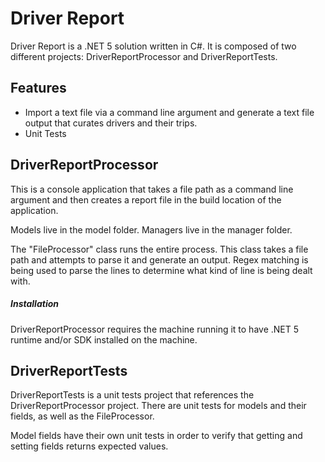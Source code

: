 # Driver Report


Driver Report is a .NET 5 solution written in C#. It is composed of two different projects: DriverReportProcessor and DriverReportTests.

## Features

- Import a text file via a command line argument and generate a text file output that curates drivers and their trips.
- Unit Tests

## DriverReportProcessor
This is a console application that takes a file path as a command line argument and then creates a report file in the build location of the 
application. 

Models live in the model folder.
Managers live in the manager folder. 

The "FileProcessor" class runs the entire process. This class takes a file path and attempts to parse it and generate an output.
Regex matching is being used to parse the lines to determine what kind of line is being dealt with. 

##### Installation

DriverReportProcessor requires the machine running it to have .NET 5 runtime and/or SDK installed on the machine.

## DriverReportTests
DriverReportTests is a unit tests project that references the DriverReportProcessor project. There are unit tests for models and their fields, as well as the FileProcessor. 

Model fields have their own unit tests in order to verify that getting and setting fields returns expected values. 




